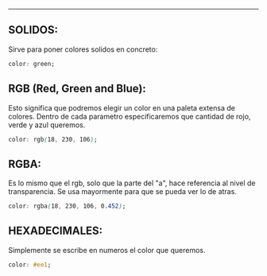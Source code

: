 
---
## **SOLIDOS:**

Sirve para poner colores solidos en concreto:

```css
color: green;
```

## **RGB (Red, Green and Blue):**

Esto significa que podremos elegir un color en una paleta extensa de colores. Dentro de cada parametro especificaremos que cantidad de rojo, verde y azul queremos.

```css
color: rgb(18, 230, 106);
```

## **RGBA:**

Es lo mismo que el rgb, solo que la parte del "a", hace referencia al nivel de transparencia. Se usa mayormente para que se pueda ver lo de atras.

```css
color: rgba(18, 230, 106, 0.452);
```

## **HEXADECIMALES:**

Simplemente se escribe en numeros el color que queremos.

```css
color: #ee1;
```

